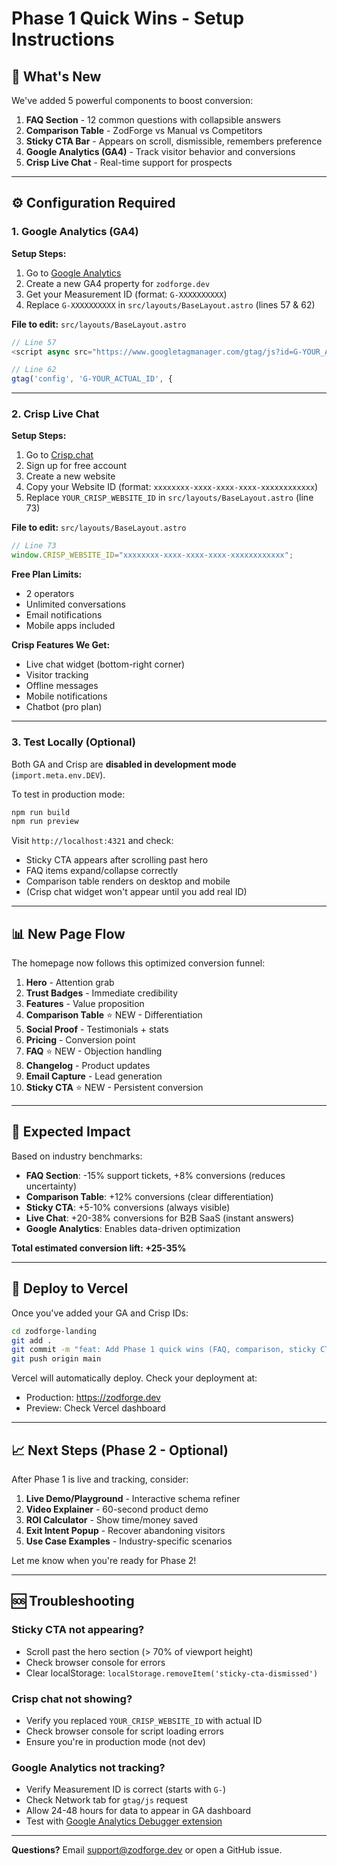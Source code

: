 # Phase 1 Quick Wins - Setup Instructions

## 🎉 What's New

We've added 5 powerful components to boost conversion:

1. **FAQ Section** - 12 common questions with collapsible answers
2. **Comparison Table** - ZodForge vs Manual vs Competitors
3. **Sticky CTA Bar** - Appears on scroll, dismissible, remembers preference
4. **Google Analytics (GA4)** - Track visitor behavior and conversions
5. **Crisp Live Chat** - Real-time support for prospects

---

## ⚙️ Configuration Required

### 1. Google Analytics (GA4)

**Setup Steps:**
1. Go to [Google Analytics](https://analytics.google.com/)
2. Create a new GA4 property for `zodforge.dev`
3. Get your Measurement ID (format: `G-XXXXXXXXXX`)
4. Replace `G-XXXXXXXXXX` in `src/layouts/BaseLayout.astro` (lines 57 & 62)

**File to edit:** `src/layouts/BaseLayout.astro`
```typescript
// Line 57
<script async src="https://www.googletagmanager.com/gtag/js?id=G-YOUR_ACTUAL_ID"></script>

// Line 62
gtag('config', 'G-YOUR_ACTUAL_ID', {
```

---

### 2. Crisp Live Chat

**Setup Steps:**
1. Go to [Crisp.chat](https://crisp.chat/)
2. Sign up for free account
3. Create a new website
4. Copy your Website ID (format: `xxxxxxxx-xxxx-xxxx-xxxx-xxxxxxxxxxxx`)
5. Replace `YOUR_CRISP_WEBSITE_ID` in `src/layouts/BaseLayout.astro` (line 73)

**File to edit:** `src/layouts/BaseLayout.astro`
```typescript
// Line 73
window.CRISP_WEBSITE_ID="xxxxxxxx-xxxx-xxxx-xxxx-xxxxxxxxxxxx";
```

**Free Plan Limits:**
- 2 operators
- Unlimited conversations
- Email notifications
- Mobile apps included

**Crisp Features We Get:**
- Live chat widget (bottom-right corner)
- Visitor tracking
- Offline messages
- Mobile notifications
- Chatbot (pro plan)

---

### 3. Test Locally (Optional)

Both GA and Crisp are **disabled in development mode** (`import.meta.env.DEV`).

To test in production mode:
```bash
npm run build
npm run preview
```

Visit `http://localhost:4321` and check:
- Sticky CTA appears after scrolling past hero
- FAQ items expand/collapse correctly
- Comparison table renders on desktop and mobile
- (Crisp chat widget won't appear until you add real ID)

---

## 📊 New Page Flow

The homepage now follows this optimized conversion funnel:

1. **Hero** - Attention grab
2. **Trust Badges** - Immediate credibility
3. **Features** - Value proposition
4. **Comparison Table** ⭐ NEW - Differentiation
5. **Social Proof** - Testimonials + stats
6. **Pricing** - Conversion point
7. **FAQ** ⭐ NEW - Objection handling
8. **Changelog** - Product updates
9. **Email Capture** - Lead generation
10. **Sticky CTA** ⭐ NEW - Persistent conversion

---

## 🎯 Expected Impact

Based on industry benchmarks:

- **FAQ Section**: -15% support tickets, +8% conversions (reduces uncertainty)
- **Comparison Table**: +12% conversions (clear differentiation)
- **Sticky CTA**: +5-10% conversions (always visible)
- **Live Chat**: +20-38% conversions for B2B SaaS (instant answers)
- **Google Analytics**: Enables data-driven optimization

**Total estimated conversion lift: +25-35%**

---

## 🚀 Deploy to Vercel

Once you've added your GA and Crisp IDs:

```bash
cd zodforge-landing
git add .
git commit -m "feat: Add Phase 1 quick wins (FAQ, comparison, sticky CTA, analytics, live chat)"
git push origin main
```

Vercel will automatically deploy. Check your deployment at:
- Production: https://zodforge.dev
- Preview: Check Vercel dashboard

---

## 📈 Next Steps (Phase 2 - Optional)

After Phase 1 is live and tracking, consider:

1. **Live Demo/Playground** - Interactive schema refiner
2. **Video Explainer** - 60-second product demo
3. **ROI Calculator** - Show time/money saved
4. **Exit Intent Popup** - Recover abandoning visitors
5. **Use Case Examples** - Industry-specific scenarios

Let me know when you're ready for Phase 2!

---

## 🆘 Troubleshooting

### Sticky CTA not appearing?
- Scroll past the hero section (> 70% of viewport height)
- Check browser console for errors
- Clear localStorage: `localStorage.removeItem('sticky-cta-dismissed')`

### Crisp chat not showing?
- Verify you replaced `YOUR_CRISP_WEBSITE_ID` with actual ID
- Check browser console for script loading errors
- Ensure you're in production mode (not dev)

### Google Analytics not tracking?
- Verify Measurement ID is correct (starts with `G-`)
- Check Network tab for `gtag/js` request
- Allow 24-48 hours for data to appear in GA dashboard
- Test with [Google Analytics Debugger extension](https://chrome.google.com/webstore/detail/google-analytics-debugger/)

---

**Questions?** Email support@zodforge.dev or open a GitHub issue.
